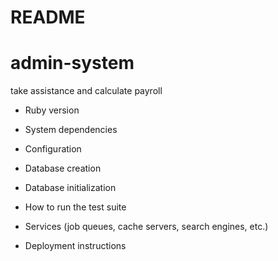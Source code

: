 # README
# admin-system
take assistance and calculate payroll

* Ruby version

* System dependencies

* Configuration

* Database creation

* Database initialization

* How to run the test suite

* Services (job queues, cache servers, search engines, etc.)

* Deployment instructions
